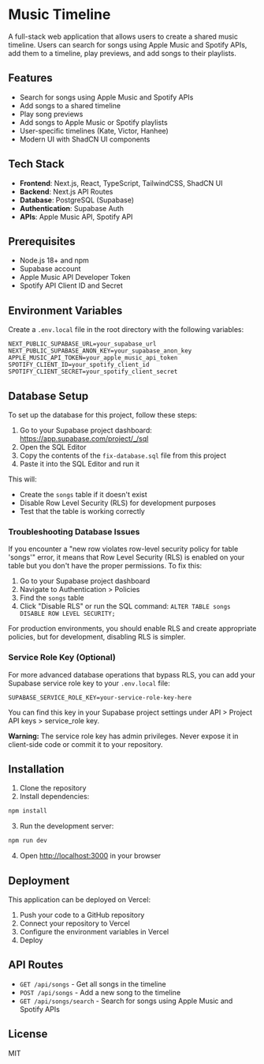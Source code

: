 # Music Timeline

A full-stack web application that allows users to create a shared music timeline. Users can search for songs using Apple Music and Spotify APIs, add them to a timeline, play previews, and add songs to their playlists.

## Features

- Search for songs using Apple Music and Spotify APIs
- Add songs to a shared timeline
- Play song previews
- Add songs to Apple Music or Spotify playlists
- User-specific timelines (Kate, Victor, Hanhee)
- Modern UI with ShadCN UI components

## Tech Stack

- **Frontend**: Next.js, React, TypeScript, TailwindCSS, ShadCN UI
- **Backend**: Next.js API Routes
- **Database**: PostgreSQL (Supabase)
- **Authentication**: Supabase Auth
- **APIs**: Apple Music API, Spotify API

## Prerequisites

- Node.js 18+ and npm
- Supabase account
- Apple Music API Developer Token
- Spotify API Client ID and Secret

## Environment Variables

Create a `.env.local` file in the root directory with the following variables:

```
NEXT_PUBLIC_SUPABASE_URL=your_supabase_url
NEXT_PUBLIC_SUPABASE_ANON_KEY=your_supabase_anon_key
APPLE_MUSIC_API_TOKEN=your_apple_music_api_token
SPOTIFY_CLIENT_ID=your_spotify_client_id
SPOTIFY_CLIENT_SECRET=your_spotify_client_secret
```

## Database Setup

To set up the database for this project, follow these steps:

1. Go to your Supabase project dashboard: https://app.supabase.com/project/_/sql
2. Open the SQL Editor
3. Copy the contents of the `fix-database.sql` file from this project
4. Paste it into the SQL Editor and run it

This will:

- Create the `songs` table if it doesn't exist
- Disable Row Level Security (RLS) for development purposes
- Test that the table is working correctly

### Troubleshooting Database Issues

If you encounter a "new row violates row-level security policy for table 'songs'" error, it means that Row Level Security (RLS) is enabled on your table but you don't have the proper permissions. To fix this:

1. Go to your Supabase project dashboard
2. Navigate to Authentication > Policies
3. Find the `songs` table
4. Click "Disable RLS" or run the SQL command: `ALTER TABLE songs DISABLE ROW LEVEL SECURITY;`

For production environments, you should enable RLS and create appropriate policies, but for development, disabling RLS is simpler.

### Service Role Key (Optional)

For more advanced database operations that bypass RLS, you can add your Supabase service role key to your `.env.local` file:

```
SUPABASE_SERVICE_ROLE_KEY=your-service-role-key-here
```

You can find this key in your Supabase project settings under API > Project API keys > service_role key.

**Warning:** The service role key has admin privileges. Never expose it in client-side code or commit it to your repository.

## Installation

1. Clone the repository
2. Install dependencies:

```bash
npm install
```

3. Run the development server:

```bash
npm run dev
```

4. Open [http://localhost:3000](http://localhost:3000) in your browser

## Deployment

This application can be deployed on Vercel:

1. Push your code to a GitHub repository
2. Connect your repository to Vercel
3. Configure the environment variables in Vercel
4. Deploy

## API Routes

- `GET /api/songs` - Get all songs in the timeline
- `POST /api/songs` - Add a new song to the timeline
- `GET /api/songs/search` - Search for songs using Apple Music and Spotify APIs

## License

MIT

